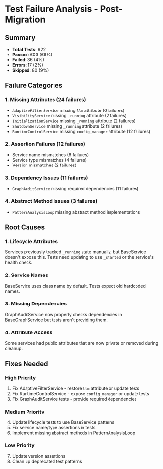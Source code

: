 # Test Failure Analysis - Post-Migration

## Summary
- **Total Tests**: 922
- **Passed**: 609 (66%)
- **Failed**: 36 (4%)
- **Errors**: 17 (2%)
- **Skipped**: 80 (9%)

## Failure Categories

### 1. Missing Attributes (24 failures)
- `AdaptiveFilterService` missing `llm` attribute (6 failures)
- `VisibilityService` missing `_running` attribute (2 failures)
- `InitializationService` missing `_running` attribute (2 failures)
- `ShutdownService` missing `_running` attribute (2 failures)
- `RuntimeControlService` missing `config_manager` attribute (12 failures)

### 2. Assertion Failures (12 failures)
- Service name mismatches (6 failures)
- Service type mismatches (4 failures)
- Version mismatches (2 failures)

### 3. Dependency Issues (11 failures)
- `GraphAuditService` missing required dependencies (11 failures)

### 4. Abstract Method Issues (3 failures)
- `PatternAnalysisLoop` missing abstract method implementations

## Root Causes

### 1. Lifecycle Attributes
Services previously tracked `_running` state manually, but BaseService doesn't expose this. Tests need updating to use `_started` or the service's health check.

### 2. Service Names
BaseService uses class name by default. Tests expect old hardcoded names.

### 3. Missing Dependencies
GraphAuditService now properly checks dependencies in BaseGraphService but tests aren't providing them.

### 4. Attribute Access
Some services had public attributes that are now private or removed during cleanup.

## Fixes Needed

### High Priority
1. Fix AdaptiveFilterService - restore `llm` attribute or update tests
2. Fix RuntimeControlService - expose `config_manager` or update tests
3. Fix GraphAuditService tests - provide required dependencies

### Medium Priority
4. Update lifecycle tests to use BaseService patterns
5. Fix service name/type assertions in tests
6. Implement missing abstract methods in PatternAnalysisLoop

### Low Priority
7. Update version assertions
8. Clean up deprecated test patterns